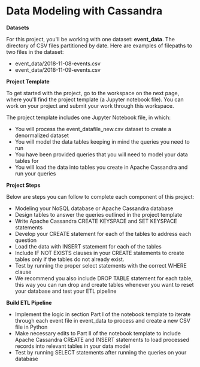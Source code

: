 # Data Modeling with Cassandra

__Datasets__

For this project, you'll be working with one dataset: __event_data__. The directory of CSV files partitioned by date. Here are examples of filepaths to two files in the dataset:

  - event_data/2018-11-08-events.csv
  - event_data/2018-11-09-events.csv

__Project Template__

To get started with the project, go to the workspace on the next page, where you'll find the project template (a Jupyter notebook file). You can work on your project and submit your work through this workspace.

The project template includes one Jupyter Notebook file, in which:

 - You will process the event_datafile_new.csv dataset to create a denormalized dataset
 - You will model the data tables keeping in mind the queries you need to run
 - You have been provided queries that you will need to model your data tables for
 - You will load the data into tables you create in Apache Cassandra and run your queries

__Project Steps__

Below are steps you can follow to complete each component of this project:

 - Modeling your NoSQL database or Apache Cassandra database
 - Design tables to answer the queries outlined in the project template
 - Write Apache Cassandra CREATE KEYSPACE and SET KEYSPACE statements
 - Develop your CREATE statement for each of the tables to address each question
 - Load the data with INSERT statement for each of the tables
 - Include IF NOT EXISTS clauses in your CREATE statements to create tables only if the tables do not already exist. 
 - Test by running the proper select statements with the correct WHERE clause
 - We recommend you also include DROP TABLE statement for each table, this way you can run drop and create tables whenever you want to reset your database and test your ETL pipeline
 
__Build ETL Pipeline__

 - Implement the logic in section Part I of the notebook template to iterate through each event file in event_data to process and create a new CSV file in Python
 - Make necessary edits to Part II of the notebook template to include Apache Cassandra CREATE and INSERT statements to load processed records into relevant tables in your data model
 - Test by running SELECT statements after running the queries on your database
